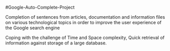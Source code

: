 #Google-Auto-Complete-Project

Completion of sentences from articles, documentation and information files on various technological topics in order to improve the user experience of the Google search engine

Coping with the challenge of Time and Space complexity, Quick retrieval of information against storage of a large database.
